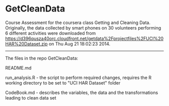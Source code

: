 GetCleanData
============

Course Assessment for the coursera class Getting and Cleaning Data.
Originally, the data collected by smart phones on 30 volunteers performing 6 different activities were downloaded from https://d396qusza40orc.cloudfront.net/getdata%2Fprojectfiles%2FUCI%20HAR%20Dataset.zip on Thu Aug 21 18:02:23 2014.


----------------------
The files in the repo GetCleanData:

README.md

run_analysis.R - the script to perform required changes, requires the R working directory to be set to "UCI HAR Dataset" folder 

CodeBook.md - describes the variables, the data and the transformations leading to clean data set
